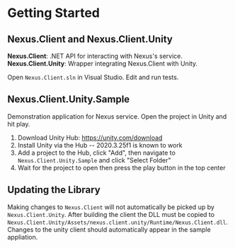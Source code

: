 # Getting Started
## Nexus.Client and Nexus.Client.Unity
**Nexus.Client**: .NET API for interacting with Nexus's service.
**Nexus.Client.Unity**: Wrapper integrating Nexus.Client with Unity.

Open `Nexus.Client.sln` in Visual Studio. Edit and run tests.

## Nexus.Client.Unity.Sample
Demonstration application for Nexus service. Open the project in Unity and hit play.

  1) Download Unity Hub: https://unity.com/download
  2) Install Unity via the Hub -- 2020.3.25f1 is known to work
  3) Add a project to the Hub, click "Add", then navigate to `Nexus.Client.Unity.Sample` and click "Select Folder"
  4) Wait for the project to open then press the play button in the top center
  
## Updating the Library
Making changes to `Nexus.Client` will not automatically be picked up by `Nexus.Client.Unity`. After building the client the DLL must be copied to `Nexus.Client.Unity/Assets/nexus.client.unity/Runtime/Nexus.Client.dll`. Changes to the unity client should automatically appear in the sample appliation.